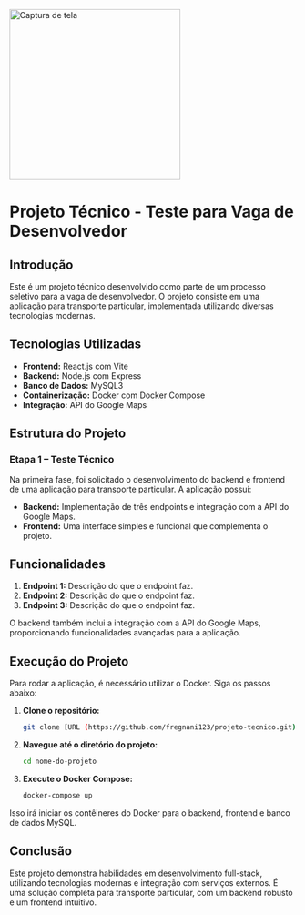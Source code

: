 <img src="https://github.com/user-attachments/assets/5186c460-fb8e-4e4d-ab15-f788ca03565e" alt="Captura de tela" width="300" /><br/>
# Projeto Técnico - Teste para Vaga de Desenvolvedor

## Introdução

Este é um projeto técnico desenvolvido como parte de um processo seletivo para a vaga de desenvolvedor. O projeto consiste em uma aplicação para transporte particular, implementada utilizando diversas tecnologias modernas.

## Tecnologias Utilizadas

- **Frontend:** React.js com Vite
- **Backend:** Node.js com Express
- **Banco de Dados:** MySQL3
- **Containerização:** Docker com Docker Compose
- **Integração:** API do Google Maps

## Estrutura do Projeto

### Etapa 1 – Teste Técnico

Na primeira fase, foi solicitado o desenvolvimento do backend e frontend de uma aplicação para transporte particular. A aplicação possui:

- **Backend:** Implementação de três endpoints e integração com a API do Google Maps.
- **Frontend:** Uma interface simples e funcional que complementa o projeto.

## Funcionalidades

1. **Endpoint 1:** Descrição do que o endpoint faz.
2. **Endpoint 2:** Descrição do que o endpoint faz.
3. **Endpoint 3:** Descrição do que o endpoint faz.

O backend também inclui a integração com a API do Google Maps, proporcionando funcionalidades avançadas para a aplicação.

## Execução do Projeto

Para rodar a aplicação, é necessário utilizar o Docker. Siga os passos abaixo:

1. **Clone o repositório:**
    ```bash
   git clone [URL (https://github.com/fregnani123/projeto-tecnico.git) repositório]
    ```

2. **Navegue até o diretório do projeto:**
    ```bash
    cd nome-do-projeto
    ```

3. **Execute o Docker Compose:**
    ```bash
    docker-compose up
    ```

Isso irá iniciar os contêineres do Docker para o backend, frontend e banco de dados MySQL.

## Conclusão

Este projeto demonstra habilidades em desenvolvimento full-stack, utilizando tecnologias modernas e integração com serviços externos. É uma solução completa para transporte particular, com um backend robusto e um frontend intuitivo.


